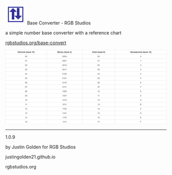 <img src="logo.svg" width="64px">
Base Converter - RGB Studios

a simple number base converter with a reference chart

<a href="http://rgbstudios.org/base-convert">rgbstudios.org/base-convert</a>

<img src="chart.png">

<hr>

1.0.9

by Justin Golden for RGB Studios

justingolden21.github.io

rgbstudios.org
